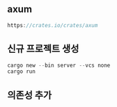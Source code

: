 ## axum 
```rust
https://crates.io/crates/axum
```

## 신규 프로젝트 생성
```rust
cargo new --bin server --vcs none
cargo run
```

## 의존성 추가
```rust

```
